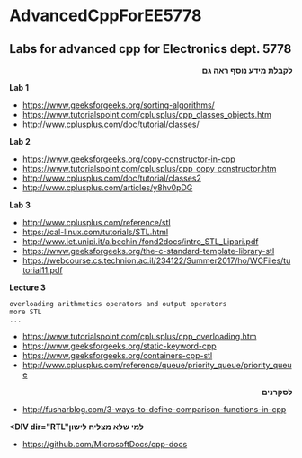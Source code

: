 # AdvancedCppForEE5778
## Labs for advanced cpp for Electronics dept. 5778  

**<DIV dir="RTL">לקבלת מידע נוסף ראה גם</DIV>**

**Lab 1**

   - https://www.geeksforgeeks.org/sorting-algorithms/
   - https://www.tutorialspoint.com/cplusplus/cpp_classes_objects.htm
   - http://www.cplusplus.com/doc/tutorial/classes/

**Lab 2**

   - https://www.geeksforgeeks.org/copy-constructor-in-cpp
   - https://www.tutorialspoint.com/cplusplus/cpp_copy_constructor.htm
   - http://www.cplusplus.com/doc/tutorial/classes2
   - http://www.cplusplus.com/articles/y8hv0pDG

**Lab 3**
   - http://www.cplusplus.com/reference/stl
   - https://cal-linux.com/tutorials/STL.html
   - http://www.iet.unipi.it/a.bechini/fond2docs/intro_STL_Lipari.pdf
   - https://www.geeksforgeeks.org/the-c-standard-template-library-stl
   - https://webcourse.cs.technion.ac.il/234122/Summer2017/ho/WCFiles/tutorial11.pdf
 
 **Lecture 3**
```
overloading arithmetics operators and output operators
more STL
...
```
- https://www.tutorialspoint.com/cplusplus/cpp_overloading.htm
- https://www.geeksforgeeks.org/static-keyword-cpp
- https://www.geeksforgeeks.org/containers-cpp-stl
- http://www.cplusplus.com/reference/queue/priority_queue/priority_queue

**<DIV dir="RTL">לסקרנים</DIV>**

- http://fusharblog.com/3-ways-to-define-comparison-functions-in-cpp

**<DIV dir="RTL"למי שלא מצליח לישון</DIV>**

- https://github.com/MicrosoftDocs/cpp-docs
